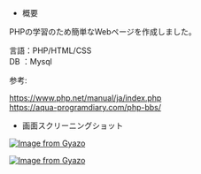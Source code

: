 - 概要

PHPの学習のため簡単なWebページを作成しました。</br>

言語：PHP/HTML/CSS</br>
DB ：Mysql</br>

参考:

https://www.php.net/manual/ja/index.php </br>
https://aqua-programdiary.com/php-bbs/

- 画面スクリーニングショット

[![Image from Gyazo](https://i.gyazo.com/68ae69773c75cae29d73588c3142b5ec.png)](https://gyazo.com/68ae69773c75cae29d73588c3142b5ec)

[![Image from Gyazo](https://i.gyazo.com/2aaa4f14fa1758f91278f5bb754043ec.png)](https://gyazo.com/2aaa4f14fa1758f91278f5bb754043ec)


